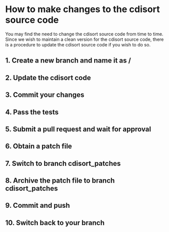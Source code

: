 # How to make changes to the cdisort source code

You may find the need to change the cdisort source code from time to time.
Since we wish to maintain a clean version for the cdisort source code,
there is a procedure to update the cdisort source code if you wish to do so.

## 1. Create a new branch and name it as <username>/<branch>

## 2. Update the cdisort code

## 3. Commit your changes

## 4. Pass the tests

## 5. Submit a pull request and wait for approval

## 6. Obtain a patch file

## 7. Switch to branch cdisort_patches

## 8. Archive the patch file to branch cdisort_patches

## 9. Commit and push

## 10. Switch back to your branch
